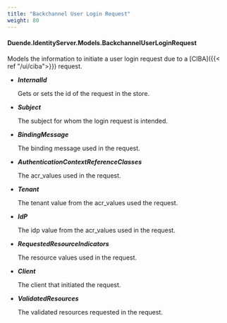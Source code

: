 ```yaml
---
title: "Backchannel User Login Request"
weight: 80
---
```


#### Duende.IdentityServer.Models.BackchannelUserLoginRequest

Models the information to initiate a user login request due to a [CIBA]({{< ref "/ui/ciba">}}) request.

* ***InternalId***
    
    Gets or sets the id of the request in the store.

* ***Subject***
    
    The subject for whom the login request is intended.

* ***BindingMessage***
    
    The binding message used in the request.

* ***AuthenticationContextReferenceClasses***
    
    The acr_values used in the request.

* ***Tenant***
    
    The tenant value from the acr_values used the request.

* ***IdP***
    
    The idp value from the acr_values used in the request.

* ***RequestedResourceIndicators***
    
    The resource values used in the request.

* ***Client***
    
    The client that initiated the request.

* ***ValidatedResources***
    
    The validated resources requested in the request.


